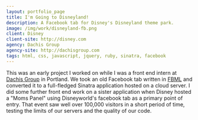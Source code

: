```yaml
---
layout: portfolio_page
title: I'm Going to Disneyland!
description: A Facebook tab for Disney's Disneyland theme park.
image: /img/work/disneyland-fb.png
client: Disney
client-site: http://disney.com
agency: Dachis Group
agency-site: http://dachisgroup.com
tags: html, css, javascript, jquery, ruby, sinatra, facebook
---
```


This was an early project I worked on while I was a front end intern at
[Dachis Group](http://dachisgroup.com) in Portland. We took an old Facebook tab
written in [FBML](https://developers.facebook.com/docs/reference/fbml) and
converted it to a full-fledged Sinatra application hosted on a cloud server.
I did some further front end work on a sister application when Disney hosted a
"Moms Panel" using Disneyworld's facebook tab as a primary point of entry. That
event saw well over 100,000 visitors in a short period of time, testing the
limits of our servers and the quality of our code.
